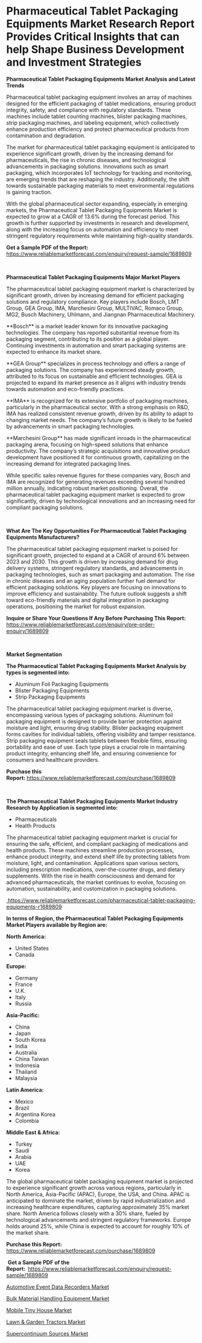 <p><h1>Pharmaceutical Tablet Packaging Equipments Market Research Report Provides Critical Insights that can help Shape Business Development and Investment Strategies</h1></p><p><strong>Pharmaceutical Tablet Packaging Equipments Market Analysis and Latest Trends</strong></p>
<p><p>Pharmaceutical tablet packaging equipment involves an array of machines designed for the efficient packaging of tablet medications, ensuring product integrity, safety, and compliance with regulatory standards. These machines include tablet counting machines, blister packaging machines, strip packaging machines, and labeling equipment, which collectively enhance production efficiency and protect pharmaceutical products from contamination and degradation.</p><p>The market for pharmaceutical tablet packaging equipment is anticipated to experience significant growth, driven by the increasing demand for pharmaceuticals, the rise in chronic diseases, and technological advancements in packaging solutions. Innovations such as smart packaging, which incorporates IoT technology for tracking and monitoring, are emerging trends that are reshaping the industry. Additionally, the shift towards sustainable packaging materials to meet environmental regulations is gaining traction.</p><p>With the global pharmaceutical sector expanding, especially in emerging markets, the Pharmaceutical Tablet Packaging Equipments Market is expected to grow at a CAGR of 13.6% during the forecast period. This growth is further supported by investments in research and development, along with the increasing focus on automation and efficiency to meet stringent regulatory requirements while maintaining high-quality standards.</p></p>
<p><strong>Get a Sample PDF of the Report:&nbsp;</strong> <a href="https://www.reliablemarketforecast.com/enquiry/request-sample/1689809?utm_campaign=1577&utm_medium=2&utm_source=Github&utm_content=ia&utm_term=19102024&utm_id=pharmaceutical-tablet-packaging-equipments">https://www.reliablemarketforecast.com/enquiry/request-sample/1689809</a></p>
<p>&nbsp;</p>
<p><strong>Pharmaceutical Tablet Packaging Equipments Major Market Players</strong></p>
<p><p>The pharmaceutical tablet packaging equipment market is characterized by significant growth, driven by increasing demand for efficient packaging solutions and regulatory compliance. Key players include Bosch, LMT Group, GEA Group, IMA, Marchesini Group, MULTIVAC, Romaco Group, MG2, Busch Machinery, Uhlmann, and Jiangnan Pharmaceutical Machinery.</p><p>**Bosch** is a market leader known for its innovative packaging technologies. The company has reported substantial revenue from its packaging segment, contributing to its position as a global player. Continuing investments in automation and smart packaging systems are expected to enhance its market share.</p><p>**GEA Group** specializes in process technology and offers a range of packaging solutions. The company has experienced steady growth, attributed to its focus on sustainable and efficient technologies. GEA is projected to expand its market presence as it aligns with industry trends towards automation and eco-friendly practices.</p><p>**IMA** is recognized for its extensive portfolio of packaging machines, particularly in the pharmaceutical sector. With a strong emphasis on R&D, IMA has realized consistent revenue growth, driven by its ability to adapt to changing market needs. The company’s future growth is likely to be fueled by advancements in smart packaging technologies.</p><p>**Marchesini Group** has made significant inroads in the pharmaceutical packaging arena, focusing on high-speed solutions that enhance productivity. The company’s strategic acquisitions and innovative product development have positioned it for continuous growth, capitalizing on the increasing demand for integrated packaging lines.</p><p>While specific sales revenue figures for these companies vary, Bosch and IMA are recognized for generating revenues exceeding several hundred million annually, indicating robust market positioning. Overall, the pharmaceutical tablet packaging equipment market is expected to grow significantly, driven by technological innovations and an increasing need for compliant packaging solutions.</p></p>
<p>&nbsp;</p>
<p><strong>What Are The Key Opportunities For Pharmaceutical Tablet Packaging Equipments Manufacturers?</strong></p>
<p><p>The pharmaceutical tablet packaging equipment market is poised for significant growth, projected to expand at a CAGR of around 6% between 2023 and 2030. This growth is driven by increasing demand for drug delivery systems, stringent regulatory standards, and advancements in packaging technologies, such as smart packaging and automation. The rise in chronic diseases and an aging population further fuel demand for efficient packaging solutions. Key players are focusing on innovations to improve efficiency and sustainability. The future outlook suggests a shift toward eco-friendly materials and digital integration in packaging operations, positioning the market for robust expansion.</p></p>
<p><strong>Inquire or Share Your Questions If Any Before Purchasing This Report:</strong> <a href="https://www.reliablemarketforecast.com/enquiry/pre-order-enquiry/1689809?utm_campaign=1577&utm_medium=2&utm_source=Github&utm_content=ia&utm_term=19102024&utm_id=pharmaceutical-tablet-packaging-equipments">https://www.reliablemarketforecast.com/enquiry/pre-order-enquiry/1689809</a></p>
<p>&nbsp;</p>
<p><strong>Market Segmentation</strong></p>
<p><strong>The Pharmaceutical Tablet Packaging Equipments Market Analysis by types is segmented into:</strong></p>
<p><ul><li>Aluminum Foil Packaging Equipments</li><li>Blister Packaging Equipments</li><li>Strip Packaging Equipments</li></ul></p>
<p><p>The pharmaceutical tablet packaging equipment market is diverse, encompassing various types of packaging solutions. Aluminum foil packaging equipment is designed to provide barrier protection against moisture and light, ensuring drug stability. Blister packaging equipment forms cavities for individual tablets, offering visibility and tamper resistance. Strip packaging equipment seals tablets between flexible films, ensuring portability and ease of use. Each type plays a crucial role in maintaining product integrity, enhancing shelf life, and ensuring convenience for consumers and healthcare providers.</p></p>
<p><strong>Purchase this Report:&nbsp;</strong><a href="https://www.reliablemarketforecast.com/purchase/1689809?utm_campaign=1577&utm_medium=2&utm_source=Github&utm_content=ia&utm_term=19102024&utm_id=pharmaceutical-tablet-packaging-equipments">https://www.reliablemarketforecast.com/purchase/1689809</a></p>
<p>&nbsp;</p>
<p><strong>The Pharmaceutical Tablet Packaging Equipments Market Industry Research by Application is segmented into:</strong></p>
<p><ul><li>Pharmaceuticals</li><li>Health Products</li></ul></p>
<p><p>The pharmaceutical tablet packaging equipment market is crucial for ensuring the safe, efficient, and compliant packaging of medications and health products. These machines streamline production processes, enhance product integrity, and extend shelf life by protecting tablets from moisture, light, and contamination. Applications span various sectors, including prescription medications, over-the-counter drugs, and dietary supplements. With the rise in health consciousness and demand for advanced pharmaceuticals, the market continues to evolve, focusing on automation, sustainability, and customization in packaging solutions.</p></p>
<p><a href="https://www.reliablemarketforecast.com/pharmaceutical-tablet-packaging-equipments-r1689809?utm_campaign=1577&utm_medium=2&utm_source=Github&utm_content=ia&utm_term=19102024&utm_id=pharmaceutical-tablet-packaging-equipments">&nbsp;https://www.reliablemarketforecast.com/pharmaceutical-tablet-packaging-equipments-r1689809</a></p>
<p><strong>In terms of Region, the Pharmaceutical Tablet Packaging Equipments Market Players available by Region are:</strong></p>
<p>
    <p> <strong> North America: </strong>
        <ul>
            <li>United States</li>
            <li>Canada</li>
        </ul>
        </p> 
    <p> <strong> Europe: </strong>
        <ul>
            <li>Germany</li>
            <li>France</li>
            <li>U.K.</li>
            <li>Italy</li>
            <li>Russia</li>
        </ul>
        </p> 
    <p> <strong> Asia-Pacific: </strong>
        <ul>
            <li>China</li>
            <li>Japan</li>
            <li>South Korea</li>
            <li>India</li>
            <li>Australia</li>
            <li>China Taiwan</li>
            <li>Indonesia</li>
            <li>Thailand</li>
            <li>Malaysia</li>
        </ul>
        </p> 
    <p> <strong> Latin America: </strong>
        <ul>
            <li>Mexico</li>
            <li>Brazil</li>
            <li>Argentina Korea</li>
            <li>Colombia</li>
        </ul>
        </p> 
    <p> <strong> Middle East & Africa: </strong>
        <ul>
            <li>Turkey</li>
            <li>Saudi</li>
            <li>Arabia</li>
            <li>UAE</li>
            <li>Korea</li>
        </ul>
    </p>
    </p>
<p><p>The global pharmaceutical tablet packaging equipment market is projected to experience significant growth across various regions, particularly in North America, Asia-Pacific (APAC), Europe, the USA, and China. APAC is anticipated to dominate the market, driven by rapid industrialization and increasing healthcare expenditures, capturing approximately 35% market share. North America follows closely with a 30% share, fueled by technological advancements and stringent regulatory frameworks. Europe holds around 25%, while China is expected to account for roughly 10% of the market share.</p></p>
<p><strong>Purchase this Report: </strong><a href="https://www.reliablemarketforecast.com/purchase/1689809?utm_campaign=1577&utm_medium=2&utm_source=Github&utm_content=ia&utm_term=19102024&utm_id=pharmaceutical-tablet-packaging-equipments">https://www.reliablemarketforecast.com/purchase/1689809</a></p>
<p>&nbsp;<strong>Get a Sample PDF of the Report:&nbsp;&nbsp;</strong><a href="https://www.reliablemarketforecast.com/enquiry/request-sample/1689809?utm_campaign=1577&utm_medium=2&utm_source=Github&utm_content=ia&utm_term=19102024&utm_id=pharmaceutical-tablet-packaging-equipments">https://www.reliablemarketforecast.com/enquiry/request-sample/1689809</a></p>
<p><strong></strong></p>
<p><p><a href="https://github.com/santosh758595/Market-Research-Report-List-6/blob/main/automotive-event-data-recorders-market.md?utm_campaign=1577&utm_medium=2&utm_source=Github&utm_content=ia&utm_term=19102024&utm_id=pharmaceutical-tablet-packaging-equipments">Automotive Event Data Recorders Market</a></p><p><a href="https://issuu.com/reportprime-2/docs/bulk-material-handling-equipment-ma_2ed74b65c868a0?utm_campaign=1577&utm_medium=2&utm_source=Github&utm_content=ia&utm_term=19102024&utm_id=pharmaceutical-tablet-packaging-equipments">Bulk Material Handling Equipment Market</a></p><p><a href="https://www.linkedin.com/pulse/mobile-tiny-house-market-growth-outlook-from-2024-2031-projecting-ewppf?utm_campaign=1577&utm_medium=2&utm_source=Github&utm_content=ia&utm_term=19102024&utm_id=pharmaceutical-tablet-packaging-equipments">Mobile Tiny House Market</a></p><p><a href="https://www.linkedin.com/pulse/lawn-garden-tractors-market-consolidation-impact-structure-mujvf?utm_campaign=1577&utm_medium=2&utm_source=Github&utm_content=ia&utm_term=19102024&utm_id=pharmaceutical-tablet-packaging-equipments">Lawn & Garden Tractors Market</a></p><p><a href="https://issuu.com/reportprime-2/docs/supercontinuum-sources-market-size-_2de422c09a4217?utm_campaign=1577&utm_medium=2&utm_source=Github&utm_content=ia&utm_term=19102024&utm_id=pharmaceutical-tablet-packaging-equipments">Supercontinuum Sources Market</a></p></p>